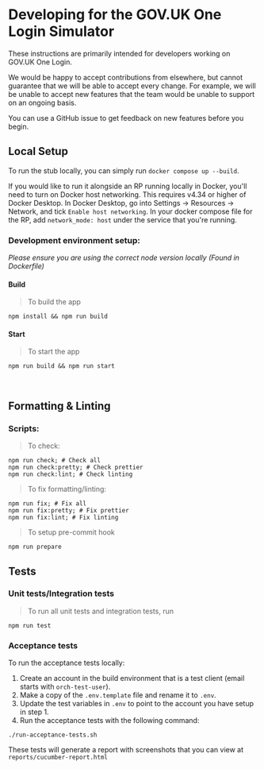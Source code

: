 # Developing for the GOV.UK One Login Simulator
These instructions are primarily intended for developers working on GOV.UK One Login.

We would be happy to accept contributions from elsewhere, but cannot guarantee that we will be able to accept every change.
For example, we will be unable to accept new features that the team would be unable to support on an ongoing basis.

You can use a GitHub issue to get feedback on new features before you begin.

## Local Setup

To run the stub locally, you can simply run `docker compose up --build`.

If you would like to run it alongside an RP running locally in Docker, you'll need to turn on Docker host networking.
This requires v4.34 or higher of Docker Desktop. In Docker Desktop, go into Settings -> Resources -> Network, and tick
`Enable host networking`. In your docker compose file for the RP, add `network_mode: host` under the service that you're running.
<br />

### Development environment setup:

_Please ensure you are using the correct node version locally (Found in Dockerfile)_

#### Build

> To build the app

```shell script
npm install && npm run build
```

#### Start

> To start the app

```shell script
npm run build && npm run start
```

<br />

## Formatting & Linting

### Scripts:

> To check:

```shell script
npm run check; # Check all
npm run check:pretty; # Check prettier
npm run check:lint; # Check linting
```

> To fix formatting/linting:

```shell script
npm run fix; # Fix all
npm run fix:pretty; # Fix prettier
npm run fix:lint; # Fix linting
```

> To setup pre-commit hook

```shell script
npm run prepare
```
## Tests
### Unit tests/Integration tests

> To run all unit tests and integration tests, run

```shell script
npm run test
```

### Acceptance tests

To run the acceptance tests locally:
1. Create an account in the build environment that is a test client (email starts with `orch-test-user`).
2. Make a copy of the `.env.template` file and rename it to `.env`.
3. Update the test variables in `.env` to point to the account you have setup in step 1.
4. Run the acceptance tests with the following command:
```shell script
./run-acceptance-tests.sh
```

These tests will generate a report with screenshots that you can view at `reports/cucumber-report.html`

